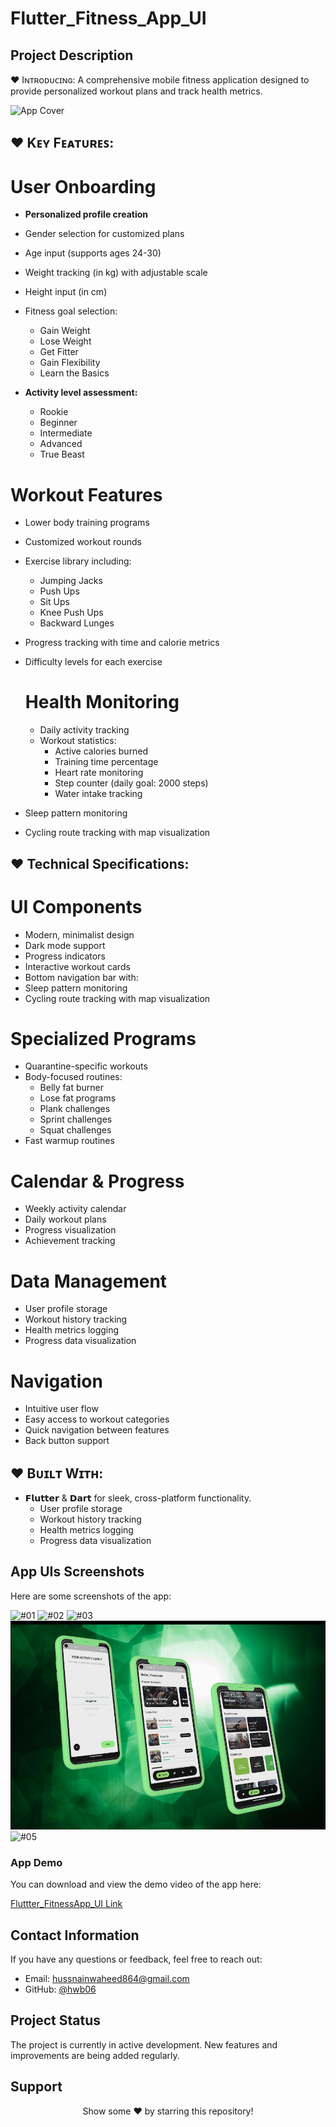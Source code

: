 # Flutter_Fitness_App_UI

## **Project Description**

♥ Iɴᴛʀᴏᴅᴜᴄɪɴɢ: A comprehensive mobile fitness application designed to provide personalized workout plans and track health metrics.

![App Cover](https://github.com/hwb06/Flutter_Fitness_App_UI/blob/main/assets/Project%20Showcase/App%20Cover.jpg)

## ♥ **Kᴇʏ Fᴇᴀᴛᴜʀᴇꜱ**:
# User Onboarding
- **Personalized profile creation**
- Gender selection for customized plans
- Age input (supports ages 24-30)
- Weight tracking (in kg) with adjustable scale
- Height input (in cm)
- Fitness goal selection:
    - Gain Weight
    - Lose Weight
    - Get Fitter
    - Gain Flexibility
    - Learn the Basics

- **Activity level assessment:**
    - Rookie
    - Beginner
    - Intermediate
    - Advanced
    - True Beast

 # Workout Features
 - Lower body training programs
 - Customized workout rounds
 - Exercise library including:
    - Jumping Jacks
    - Push Ups
    - Sit Ups
    - Knee Push Ups
    - Backward Lunges
- Progress tracking with time and calorie metrics
- Difficulty levels for each exercise

  # Health Monitoring
  - Daily activity tracking
  - Workout statistics:
    - Active calories burned
    - Training time percentage
    - Heart rate monitoring
    - Step counter (daily goal: 2000 steps)
    - Water intake tracking
- Sleep pattern monitoring
- Cycling route tracking with map visualization

## ♥ **Technical Specifications**:
# UI Components
- Modern, minimalist design
- Dark mode support
- Progress indicators
- Interactive workout cards
- Bottom navigation bar with:
 - Sleep pattern monitoring
 - Cycling route tracking with map visualization

# Specialized Programs
 - Quarantine-specific workouts
 - Body-focused routines:
   - Belly fat burner
   - Lose fat programs
   - Plank challenges
   - Sprint challenges
   - Squat challenges
- Fast warmup routines

# Calendar & Progress
  - Weekly activity calendar
  - Daily workout plans
  - Progress visualization
  - Achievement tracking

# Data Management
- User profile storage
- Workout history tracking
- Health metrics logging
- Progress data visualization

# Navigation
- Intuitive user flow
- Easy access to workout categories
- Quick navigation between features
- Back button support

## ♥ **Bᴜɪʟᴛ Wɪᴛʜ**:
- 𝗙𝗹𝘂𝘁𝘁𝗲𝗿 & 𝗗𝗮𝗿𝘁 for sleek, cross-platform functionality.
  - User profile storage
  - Workout history tracking
  - Health metrics logging
  - Progress data visualization

## **App UIs Screenshots**
Here are some screenshots of the app:
 
![#01](https://github.com/hwb06/Flutter_Fitness_App_UI/blob/main/assets/Project%20Showcase/01.jpg) 
![#02](https://github.com/hwb06/Flutter_Fitness_App_UI/blob/main/assets/Project%20Showcase/02.jpg) 
![#03](https://github.com/hwb06/Flutter_Fitness_App_UI/blob/main/assets/Project%20Showcase/03.jpg) 
![#04](https://github.com/hwb06/Flutter_Fitness_App_UI/blob/main/assets/Project%20Showcase/04.jpg) 
![#05](https://github.com/hwb06/Flutter_Fitness_App_UI/blob/main/assets/Project%20Showcase/05.jpg) 

### **App Demo**
You can download and view the demo video of the app here:

[Fluttter_FitnessApp_UI Link](https://github.com/hwb06/Flutter_Fitness_App_UI/releases/tag/v1.0.0)

## **Contact Information**
If you have any questions or feedback, feel free to reach out:
- Email: hussnainwaheed864@gmail.com
- GitHub: [@hwb06](https://github.com/hwb06)

## **Project Status**
The project is currently in active development. New features and improvements are being added regularly.

## **Support**
<div align="center">
Show some ❤️ by starring this repository!
</div>



   
    
